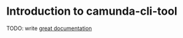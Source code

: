 # Introduction to camunda-cli-tool

TODO: write [great documentation](http://jacobian.org/writing/what-to-write/)

